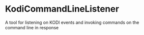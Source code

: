 # KodiCommandLineListener
A tool for listening on KODI events and invoking commands on the command line in response
